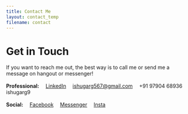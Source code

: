 ```yaml
---
title: Contact Me
layout: contact_temp
filename: contact
--- 
```


# Get in Touch
If you want to reach me out, the best way is to call me or send me a message on hangout or messenger!<br><br>
<b>Professional:</b>&emsp;
<i class="fa fa-linkedin" aria-hidden="true"></i> <a href="https://www.linkedin.com/in/ishugarg" target="_blank">LinkedIn</a>&emsp;
<i class="fa fa-envelope-square" aria-hidden="true"></i> ishugarg567@gmail.com&emsp;
<i class="fa fa-phone" aria-hidden="true"></i> +91 97904 68936&emsp;
<i class="fa fa-skype" aria-hidden="true"></i> ishugarg9<br><br>
<b>Social:</b>&emsp;<i class="fa fa-facebook" aria-hidden="true"></i> <a href="https://www.facebook.com/ishugarg567" title="facebook" target="_blank">Facebook</a>&emsp;
<i class="fa fa-facebook" aria-hidden="true"></i> <a href="https://m.me/ishugarg567" target="_blank">Messenger</a>&emsp;
<i class="fa fa-instagram" aria-hidden="true"></i> <a href="https://www.instagram.com/ishugarg567/" target="_blank">Insta</a>
